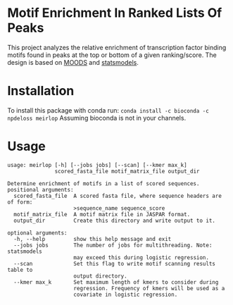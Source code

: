 # Motif Enrichment In Ranked Lists Of Peaks
This project analyzes the relative enrichment of transcription factor binding motifs found in peaks at the top or bottom of a given ranking/score. 
The design is based on [MOODS](https://github.com/jhkorhonen/MOODS/tree/master/python) and [statsmodels](https://www.statsmodels.org/stable/index.html).

# Installation
To install this package with conda run:
`conda install -c bioconda -c npdeloss meirlop`
Assuming bioconda is not in your channels.

# Usage
```
usage: meirlop [-h] [--jobs jobs] [--scan] [--kmer max_k]
               scored_fasta_file motif_matrix_file output_dir

Determine enrichment of motifs in a list of scored sequences.
positional arguments:
  scored_fasta_file  A scored fasta file, where sequence headers are of form:
                     >sequence_name sequence_score
  motif_matrix_file  A motif matrix file in JASPAR format.
  output_dir         Create this directory and write output to it.

optional arguments:
  -h, --help         show this help message and exit
  --jobs jobs        The number of jobs for multithreading. Note: statsmodels
                     may exceed this during logistic regression.
  --scan             Set this flag to write motif scanning results table to
                     output directory.
  --kmer max_k       Set maximum length of kmers to consider during
                     regression. Frequency of kmers will be used as a
                     covariate in logistic regression.

```
